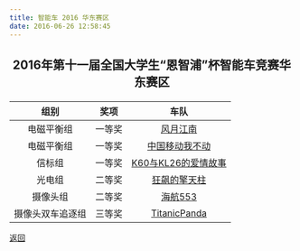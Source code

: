 ```yaml
---
title: 智能车 2016 华东赛区
date: 2016-06-26 12:58:45
---
```

## <p align="center">2016年第十一届全国大学生“恩智浦”杯智能车竞赛华东赛区</p>
|组别|奖项|车队|
|:---:|:---:|:---:|
|电磁平衡组|一等奖|[风月江南](风月江南)|
|电磁平衡组|一等奖|[中国移动我不动](中国移动我不动)|
|信标组|一等奖|[K60与KL26的爱情故事](K60与KL26的爱情故事)|
|光电组|二等奖|[狂飙的擎天柱](狂飙的擎天柱)|
|摄像头组|二等奖|[海航553](海航553)|
|摄像头双车追逐组|三等奖|[TitanicPanda](TitanicPanda)|


[返回](/bst/honor/)